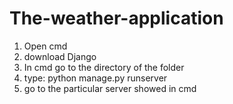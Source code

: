 # The-weather-application



1. Open cmd
2. download Django
3. In cmd go to the directory of the folder
4. type: python manage.py runserver
5. go to the particular server showed in cmd
